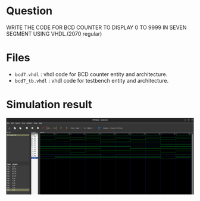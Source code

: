 # Question
WRITE THE CODE FOR BCD COUNTER TO DISPLAY 0 TO 9999 IN SEVEN SEGMENT USING VHDL.(2070 regular)

# Files

- `bcd7.vhdl` : vhdl code for BCD counter entity and architecture.
- `bcd7_tb.vhdl` : vhdl code for testbench entity and architecture.

# Simulation result

![result](Images/Result_from_GTKwave.png)
